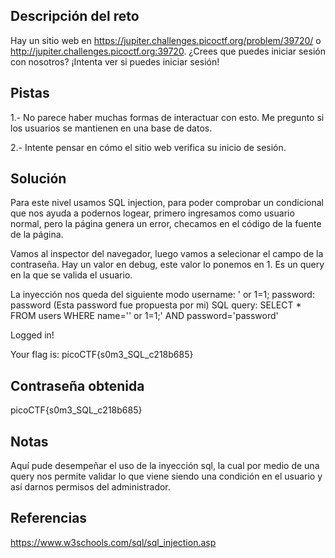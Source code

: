 ## Descripción del reto
Hay un sitio web en https://jupiter.challenges.picoctf.org/problem/39720/ o http://jupiter.challenges.picoctf.org:39720. ¿Crees que puedes iniciar sesión con nosotros? ¡Intenta ver si puedes iniciar sesión!


## Pistas
1.- No parece haber muchas formas de interactuar con esto. Me pregunto si los usuarios se mantienen en una base de datos.

2.- Intente pensar en cómo el sitio web verifica su inicio de sesión. 
## Solución 
Para este nivel usamos SQL injection, para poder comprobar un condicional que nos ayuda a podernos logear, primero ingresamos como usuario normal, pero la página genera un error, checamos en el código de la fuente de la página. 

Vamos al inspector del navegador, luego vamos a selecionar el campo de la contraseña. Hay un valor en debug, este valor lo ponemos en 1. Es un query en la que se valida el usuario.

La inyección nos queda del siguiente modo
username: ' or 1=1;
password: password (Esta password fue propuesta por mi)
SQL query: SELECT * FROM users WHERE name='' or 1=1;' AND password='password'

 
 Logged in!

Your flag is: picoCTF{s0m3_SQL_c218b685}
## Contraseña obtenida 
picoCTF{s0m3_SQL_c218b685}
## Notas 
Aquí pude desempeñar el uso de la inyección sql, la cual por medio de una query nos permite validar lo que viene siendo una condición en el usuario y así darnos permisos del administrador.

## Referencias 
https://www.w3schools.com/sql/sql_injection.asp